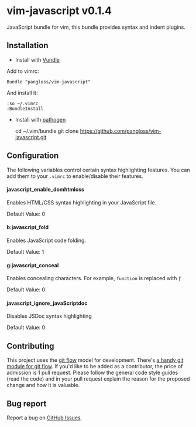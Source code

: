 # vim-javascript v0.1.4

JavaScript bundle for vim, this bundle provides syntax and indent plugins.

## Installation

- Install with [Vundle](https://github.com/gmarik/vundle)

Add to vimrc:

    Bundle "pangloss/vim-javascript"

And install it:

    :so ~/.vimrc
    :BundleInstall

- Install with [pathogen](https://github.com/tpope/vim-pathogen)

    cd ~/.vim/bundle
    git clone https://github.com/pangloss/vim-javascript.git

## Configuration

The following variables control certain syntax highlighting features. You can
add them to your `.vimrc` to enable/disable their features.

#### javascript_enable_domhtmlcss

Enables HTML/CSS syntax highlighting in your JavaScript file.

Default Value: 0

#### b:javascript_fold

Enables JavaScript code folding.

Default Value: 1

#### g:javascript_conceal

Enables concealing characters. For example, `function` is replaced with `ƒ`

Default Value: 0

#### javascript_ignore_javaScriptdoc

Disables JSDoc syntax highlighting

Default Value: 0

## Contributing

This project uses the [git 
flow](http://nvie.com/posts/a-successful-git-branching-model/) model for 
development. There's [a handy git module for git 
flow](//github.com/nvie/gitflow). If you'd like to be added as a contributor, 
the price of admission is 1 pull request. Please follow the general code style 
guides (read the code) and in your pull request explain the reason for the 
proposed change and how it is valuable. 

## Bug report

Report a bug on [GitHub Issues](https://github.com/pangloss/vim-javascript/issues).

